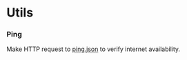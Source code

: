 # Utils

### Ping
Make HTTP request to [ping.json](https://raw.githubusercontent.com/AntonioStipic/utils/master/ping/ping.json) to verify internet availability.
